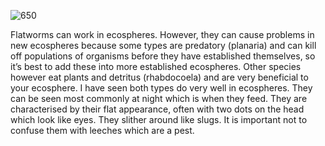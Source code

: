 ![650](5617f84f505c5a20169a9836b375841e.png)

Flatworms can work in ecospheres. However, they can cause problems in new ecospheres because some types are predatory (planaria) and can kill off populations of organisms before they have established themselves, so it’s best to add these into more established ecospheres. Other species however eat plants and detritus (rhabdocoela) and are very beneficial to your ecosphere. I have seen both types do very well in ecospheres. They can be seen most commonly at night which is when they feed. They are characterised by their flat appearance, often with two dots on the head which look like eyes. They slither around like slugs. It is important not to confuse them with leeches which are a pest.